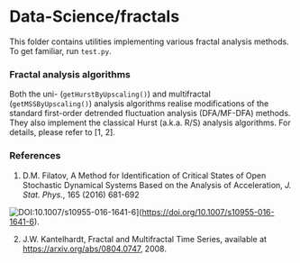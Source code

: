 # Data-Science/fractals
This folder contains utilities implementing various fractal analysis methods. To get familiar, run `test.py`.

### Fractal analysis algorithms
Both the uni- (`getHurstByUpscaling()`) and multifractal (`getMSSByUpscaling()`) analysis algorithms realise modifications of the standard first-order detrended fluctuation analysis (DFA/MF-DFA) methods. They also implement the classical Hurst (a.k.a. R/S) analysis algorithms. For details, please refer to [1, 2].

### References
1. D.M. Filatov, A Method for Identification of Critical States of Open Stochastic Dynamical Systems Based on the Analysis of Acceleration, *J. Stat. Phys.*, 165 (2016) 681-692

![DOI:10.1007/s10955-016-1641-6](https://zenodo.org/badge/DOI/10.1007/s10955-016-1641-6.svg)](https://doi.org/10.1007/s10955-016-1641-6).

2. J.W. Kantelhardt, Fractal and Multifractal Time Series, available at https://arxiv.org/abs/0804.0747, 2008.